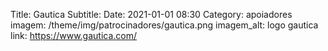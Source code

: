 Title: Gautica
Subtitle: 
Date: 2021-01-01 08:30
Category: apoiadores
imagem: /theme/img/patrocinadores/gautica.png
imagem_alt: logo gautica
link: https://www.gautica.com/